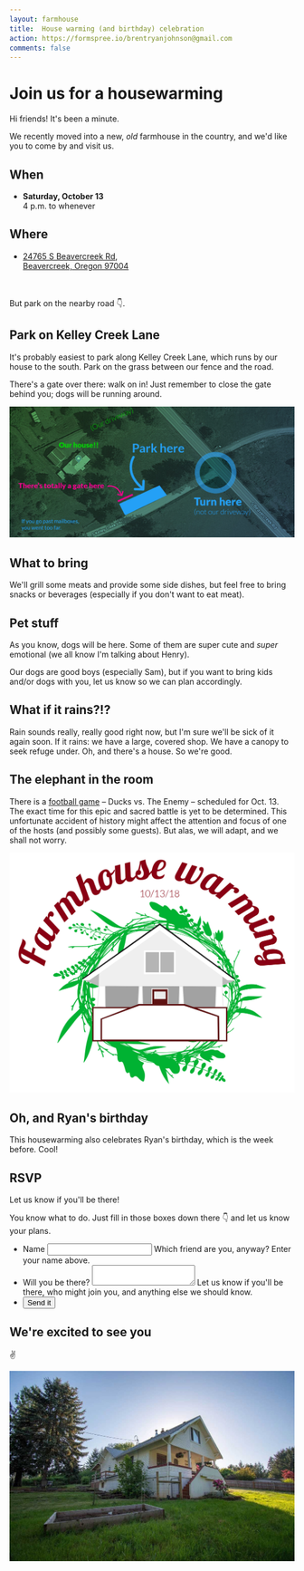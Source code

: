 ```yaml
---
layout: farmhouse
title:  House warming (and birthday) celebration
action: https://formspree.io/brentryanjohnson@gmail.com
comments: false
---
```


# Join us for a housewarming

Hi friends! It's been a minute.

We recently moved into a new, _old_ farmhouse in the country, and we'd like you to come by and visit us.

## When

- **Saturday, October 13** <br>
4 p.m. to whenever

## Where
- <a href="https://goo.gl/maps/e3SJvXydJLB2">24765 S Beavercreek Rd, <br>
Beavercreek, Oregon 97004</a>
<br>
<br>
But park on the nearby road 👇.

## Park on Kelley Creek Lane
It's probably easiest to park along Kelley Creek Lane, which runs by our house to the south. Park on the grass between our fence and the road. 

There's a gate over there: walk on in! Just remember to close the gate behind you; dogs will be running around.

![Parking map, with parking on south side of house along kelley creek lane](/assets/images/farmhouse-map.jpg)

## What to bring
We'll grill some meats and provide some side dishes, but feel free to bring snacks or beverages (especially if you don't want to eat meat).

## Pet stuff
As you know, dogs will be here. Some of them are super cute and _super_ emotional (we all know I'm talking about Henry).

Our dogs are good boys (especially Sam), but if you want to bring kids and/or dogs with you, let us know so we can plan accordingly.

## What if it rains?!?
Rain sounds really, really good right now, but I'm sure we'll be sick of it again soon. If it rains: we have a large, covered shop. We have a canopy to seek refuge under. Oh, and there's a house. So we're good.

## The elephant in the room
There is a [football game](https://goducks.com/schedule.aspx?schedule=2357) – <span class="ducks">Ducks</span> vs. <span class="enemy">The Enemy</span> – scheduled for Oct. 13. The exact time for this epic and sacred battle is yet to be determined. This unfortunate accident of history might affect the attention and focus of one of the hosts (and possibly some guests). But alas, we will adapt, and we shall not worry.

![The Farmhouse Warming with the farmhouse logo, a botanical theme](/assets/images/the-farmhouse-warming.jpg)

## Oh, and Ryan's birthday
This housewarming also celebrates Ryan's birthday, which is the week before. Cool!

## RSVP
Let us know if you'll be there! 

You know what to do. Just fill in those boxes down there 👇 and let us know your plans.

<form class="form-style-7" action="{{ page.action }}" method="POST">
<ul>
<li>
    <label for="name">Name</label>
    <input type="text" name="name" maxlength="100">
    <span>Which friend are you, anyway? Enter your name above.</span>
</li>
<li>
    <label for="rsvp">Will you be there?</label>
    <textarea name="rsvp" onkeyup="adjust_textarea(this)"></textarea>
    <span>Let us know if you'll be there, who might join you, and anything else we should know.</span>
</li>
<li style="padding-left: 0;">
    <input type="submit" value="Send it" >
    <input type="hidden" name="_next" value="{{ site.baseurl }}/farmhouse-warming-thanks"/>
</li>
</ul>
</form>

## We're excited to see you

✌️

![The Farmhouse in the gloaming](/assets/images/farmhouse.jpg)